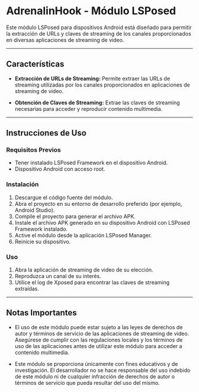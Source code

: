 # AdrenalinHook - Módulo LSPosed

Este módulo LSPosed para dispositivos Android está diseñado para permitir la extracción de URLs y claves de streaming de los canales proporcionados en diversas aplicaciones de streaming de video.

---

## Características

- **Extracción de URLs de Streaming:** Permite extraer las URLs de streaming utilizadas por los canales proporcionados en aplicaciones de streaming de video.
  
- **Obtención de Claves de Streaming:** Extrae las claves de streaming necesarias para acceder y reproducir contenido multimedia.

---

## Instrucciones de Uso

### Requisitos Previos

- Tener instalado LSPosed Framework en el dispositivo Android.
- Dispositivo Android con acceso root.

### Instalación

1. Descargue el código fuente del módulo.
2. Abra el proyecto en su entorno de desarrollo preferido (por ejemplo, Android Studio).
3. Compile el proyecto para generar el archivo APK.
4. Instale el archivo APK generado en su dispositivo Android con LSPosed Framework instalado.
5. Active el módulo desde la aplicación LSPosed Manager.
6. Reinicie su dispositivo.

### Uso

1. Abra la aplicación de streaming de video de su elección.
2. Reproduzca un canal de su interés.
3. Utilice el log de Xposed para encontrar las claves de streaming extraídas.

---

## Notas Importantes

- El uso de este módulo puede estar sujeto a las leyes de derechos de autor y términos de servicio de las aplicaciones de streaming de video. Asegúrese de cumplir con las regulaciones locales y los términos de uso de las aplicaciones antes de utilizar este módulo para acceder a contenido multimedia.

- Este módulo se proporciona únicamente con fines educativos y de investigación. El desarrollador no se hace responsable del uso indebido de este módulo ni de cualquier infracción de derechos de autor o términos de servicio que pueda resultar del uso del mismo.
